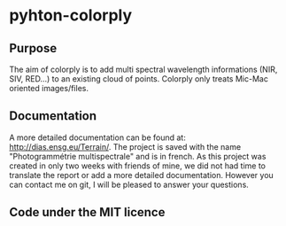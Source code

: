 # pyhton-colorply

## Purpose

The aim of colorply is to add multi spectral wavelength informations (NIR, SIV, RED...) to an existing cloud of points. Colorply only treats Mic-Mac oriented images/files.

## Documentation
A more detailed documentation can be found at: http://dias.ensg.eu/Terrain/. The project is saved with the name "Photogrammétrie multispectrale" and is in french.
As this project was created in only two weeks with friends of mine, we did not had time to translate the report or add a more detailed documentation. However you can contact me on git, I will be pleased to answer your questions.

## Code under the MIT licence
